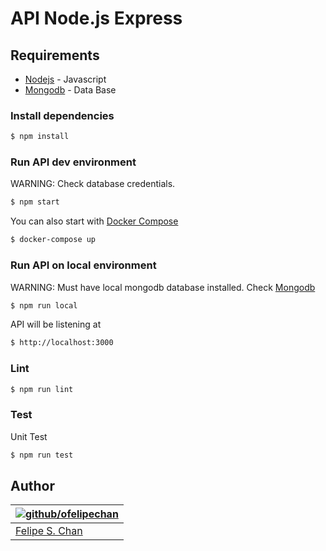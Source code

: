 # API Node.js Express

## Requirements

* [Nodejs](https://nodejs.org/) - Javascript
* [Mongodb](https://www.mongodb.com/) - Data Base

### Install dependencies

```bash
$ npm install
```

### Run API dev environment 
WARNING: Check database credentials.

```bash
$ npm start
```

You can also start with [Docker Compose](https://docs.docker.com/compose/install/)

```bash
$ docker-compose up
```

### Run API on local environment
WARNING: Must have local mongodb database installed. Check [Mongodb](https://www.mongodb.com/) 

```bash
$ npm run local
```

API will be listening at 

```bash
$ http://localhost:3000
```

### Lint

```bash
$ npm run lint
```

### Test

Unit Test

```bash
$ npm run test
```

## Author

| [![github/ofelipechan](https://avatars0.githubusercontent.com/u/26874734?v=3&s=115)](https://github.com/ofelipechan "Checkout github") |
|---|
| [Felipe S. Chan](https://github.com/ofelipechan) |
